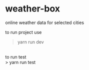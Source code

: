 # weather-box
online weather data for selected cities

to run project use
<br />
> yarn run dev
<br />
to run test
<br />
> yarn run test